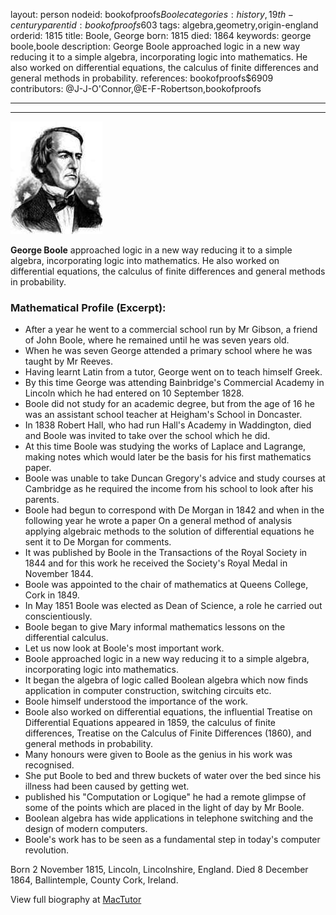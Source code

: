 layout: person
nodeid: bookofproofs$Boole
categories: history,19th-century
parentid: bookofproofs$603
tags: algebra,geometry,origin-england
orderid: 1815
title: Boole, George
born: 1815
died: 1864
keywords: george boole,boole
description: George Boole approached logic in a new way reducing it to a simple algebra, incorporating logic into mathematics. He also worked on differential equations, the calculus of finite differences and general methods in probability.
references: bookofproofs$6909
contributors: @J-J-O'Connor,@E-F-Robertson,bookofproofs

---



---

![Boole.jpg](https://github.com/bookofproofs/bookofproofs.github.io/blob/main/_sources/_assets/images/portraits/Boole.jpg?raw=true)

**George Boole** approached logic in a new way reducing it to a simple algebra, incorporating logic into mathematics. He also worked on differential equations, the calculus of finite differences and general methods in probability.

### Mathematical Profile (Excerpt):
* After a year he went to a commercial school run by Mr Gibson, a friend of John Boole, where he remained until he was seven years old.
* When he was seven George attended a primary school where he was taught by Mr Reeves.
* Having learnt Latin from a tutor, George went on to teach himself Greek.
* By this time George was attending Bainbridge's Commercial Academy in Lincoln which he had entered on 10 September 1828.
* Boole did not study for an academic degree, but from the age of 16 he was an assistant school teacher at Heigham's School in Doncaster.
* In 1838 Robert Hall, who had run Hall's Academy in Waddington, died and Boole was invited to take over the school which he did.
* At this time Boole was studying the works of Laplace and Lagrange, making notes which would later be the basis for his first mathematics paper.
* Boole was unable to take Duncan Gregory's advice and study courses at Cambridge as he required the income from his school to look after his parents.
* Boole had begun to correspond with De Morgan in 1842 and when in the following year he wrote a paper On a general method of analysis applying algebraic methods to the solution of differential equations he sent it to De Morgan for comments.
* It was published by Boole in the Transactions of the Royal Society in 1844 and for this work he received the Society's Royal Medal in November 1844.
* Boole was appointed to the chair of mathematics at Queens College, Cork in 1849.
* In May 1851 Boole was elected as Dean of Science, a role he carried out conscientiously.
* Boole began to give Mary informal mathematics lessons on the differential calculus.
* Let us now look at Boole's most important work.
* Boole approached logic in a new way reducing it to a simple algebra, incorporating logic into mathematics.
* It began the algebra of logic called Boolean algebra which now finds application in computer construction, switching circuits etc.
* Boole himself understood the importance of the work.
* Boole also worked on differential equations, the influential Treatise on Differential Equations appeared in 1859, the calculus of finite differences, Treatise on the Calculus of Finite Differences (1860), and general methods in probability.
* Many honours were given to Boole as the genius in his work was recognised.
* She put Boole to bed and threw buckets of water over the bed since his illness had been caused by getting wet.
* published his "Computation or Logique" he had a remote glimpse of some of the points which are placed in the light of day by Mr Boole.
* Boolean algebra has wide applications in telephone switching and the design of modern computers.
* Boole's work has to be seen as a fundamental step in today's computer revolution.

Born 2 November 1815, Lincoln, Lincolnshire, England. Died 8 December 1864, Ballintemple, County Cork, Ireland.

View full biography at [MacTutor](https://mathshistory.st-andrews.ac.uk/Biographies/Boole/)
